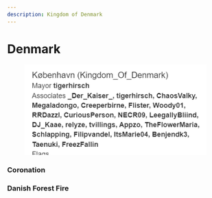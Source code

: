 ```yaml
---
description: Kingdom of Denmark
---
```


# Denmark



<figure><img src="../../../../.gitbook/assets/Screenshot 2023-12-09 214207.png" alt=""><figcaption></figcaption></figure>

### Coronation

### Danish Forest Fire


